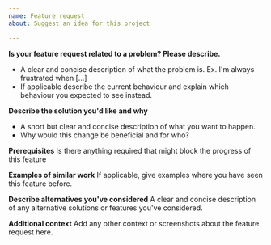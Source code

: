 ```yaml
---
name: Feature request
about: Suggest an idea for this project

---
```


**Is your feature request related to a problem? Please describe.**
- A clear and concise description of what the problem is. Ex. I'm always frustrated when [...]
- If applicable describe the current behaviour and explain which behaviour you expected to see instead.

**Describe the solution you'd like and why**
- A short but clear and concise description of what you want to happen. 
- Why would this change be beneficial and for who?

**Prerequisites** 
Is there anything required that might block the progress of this feature

**Examples of similar work**
If applicable, give examples where you have seen this feature before.

**Describe alternatives you've considered**
A clear and concise description of any alternative solutions or features you've considered.

**Additional context**
Add any other context or screenshots about the feature request here.
